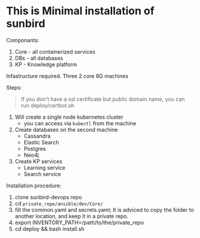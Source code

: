 # This is Minimal installation of sunbird
Componants:
1. Core - all containerized services
2. DBs - all databases
3. KP - Knowledge platform

Infastructure required.
Three 2 core 8G machines

Steps:
> If you don't have a ssl certificate but public domain name, you can run deploy/certbot.sh
1. Will create a single node kubernetes cluster
   - you can access via `kubectl` from the machine
2. Create databases on the second machine
   - Cassandra
   - Elastic Search
   - Postgres
   - Neo4j
3. Create KP services
   - Learning service
   - Search service

Installation procedure:
1. clone sunbird-devops repo
2. cd `private_repo/ansible/dev/Core/`
3. fill the common.yaml and secrets.yaml; It is adviced to copy the folder to another location, and keep it in a private repo.
4. export INVENTORY_PATH=/path/to/the/private_repo
5. cd deploy && bash install.sh
